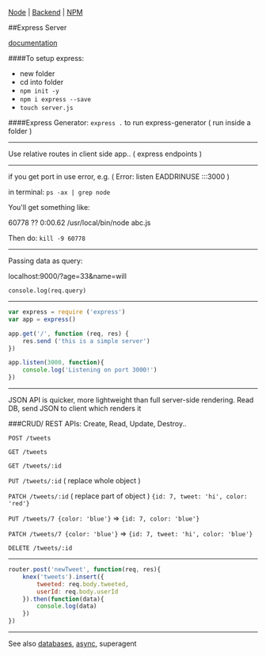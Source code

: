 [Node](node.md) | [Backend](../backend.md) | [NPM](npm.md)

##Express Server

[documentation](http://expressjs.com/)

####To setup express:
* new folder
* cd into folder
* `npm init -y`
* `npm i express --save`
* `touch server.js`

####Express Generator:
`express .` to run express-generator ( run inside a folder )

__________________________

Use relative routes in client side app.. ( express endpoints )

__________________________

if you get port in use error, e.g. ( Error: listen EADDRINUSE :::3000 )

in terminal: `ps -ax | grep node`

You'll get something like:

60778 ??         0:00.62 /usr/local/bin/node abc.js

Then do: `kill -9 60778`

____________________

Passing data as query:

localhost:9000/?age=33&name=will

`console.log(req.query)`

___

```javascript
var express = require ('express')
var app = express()

app.get('/', function (req, res) {
    res.send ('this is a simple server')
})

app.listen(3000, function){
    console.log('Listening on port 3000!')
})
```
_________________

JSON API is quicker, more lightweight than full server-side rendering.
Read DB, send JSON to client which renders it

###CRUD/ REST APIs:
Create, Read, Update, Destroy..

`POST /tweets`

`GET /tweets`

`GET /tweets/:id`

`PUT /tweets/:id` ( replace whole object )

`PATCH /tweets/:id` ( replace part of object ) `{id: 7, tweet: 'hi', color: 'red'}`

`PUT /tweets/7 {color: 'blue'}` => `{id: 7, color: 'blue'}`

`PATCH /tweets/7 {color: 'blue'}` =>  `{id: 7, tweet: 'hi', color: 'blue'}`

`DELETE /tweets/:id`

----

```javascript
router.post('newTweet', function(req, res){
    knex('tweets').insert({
        tweeted: req.body.tweeted,
        userId: req.body.userId
    }).then(function(data){
        console.log(data)
    })
})
```

---

See also [databases](../databases.md), [async](../async.md), superagent
